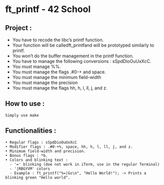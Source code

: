 # ft_printf - 42 School

## Project :

- You have to recode the libc’s printf function.
- Your function will be calledft_printfand will be prototyped similarly to printf.
- You won’t do the buffer management in the printf function.
- You have to manage the following conversions : sSpdDioOuUxXcC.
- You must manage %%.
- You must manage the flags .#0-+ and space.
- You must manage the minimum field-width
- You must manage the precision
- You must manage the flags hh, h, l, ll, j, and z.

## How to use :

```
Simply use make
```

## Functionalities :

```
• Regular flags : sSpdDioOuUxXcC
• Modifier flags : .#0-+%, space, hh, h, l, ll, j, and z.
• Minimum field-width and precision.
• Bonus flags : *b.
• Colors and blinking text : 
  - '=' blinking (doe not work in iTerm, use in the regular Terminal)
  - '|RBGYVM' colors
  - Example : ft_printf("%=|Gs\n", "Hello World!"); -> Prints a blinking green "Hello world".
```
